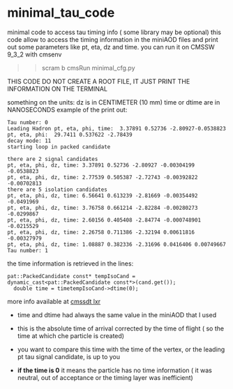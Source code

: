 # minimal_tau_code 
minimal code to access tau timing info ( some library may be optional)
this code allow to access the timing information in the miniAOD files and print out some parameters like pt, eta, dz and time.
you can run it on CMSSW 9_3_2 with
cmsenv
>> scram b
>> cmsRun minimal_cfg.py

THIS CODE DO NOT CREATE A ROOT FILE, IT JUST PRINT THE INFORMATION ON THE TERMINAL

something on the units:
dz is in CENTIMETER (10 mm)
time or dtime are in NANOSECONDS
example of the print out:
```
Tau number: 0
Leading Hadron pt, eta, phi, time:  3.37891 0.52736 -2.80927-0.0538823
pt, eta, phi:  29.7411 0.537622 -2.78439
decay mode: 11
starting loop in packed candidate 

there are 2 signal candidates
pt, eta, phi, dz, time: 3.37891 0.52736 -2.80927 -0.00304199 -0.0538823
pt, eta, phi, dz, time: 2.77539 0.505387 -2.72743 -0.00392822 -0.00702813
there are 5 isolation candidates
pt, eta, phi, dz, time: 6.56641 0.613239 -2.81669 -0.00354492 -0.0491969
pt, eta, phi, dz, time: 3.76758 0.661214 -2.82284 -0.00280273 -0.0299867
pt, eta, phi, dz, time: 2.60156 0.405408 -2.84774 -0.000748901 -0.0215529
pt, eta, phi, dz, time: 2.26758 0.711386 -2.32194 0.00611816 -0.00327979
pt, eta, phi, dz, time: 1.08887 0.382336 -2.31696 0.0416406 0.00749667
Tau number: 1
```
the time information is retrieved in the lines:
```
pat::PackedCandidate const* tempIsoCand = dynamic_cast<pat::PackedCandidate const*>(cand.get());
  double time = timetempIsoCand->dtime(0);
```
more info available at [cmssdt lxr](https://cmssdt.cern.ch/lxr/source/DataFormats/PatCandidates/interface/PackedCandidate.h?v=CMSSW_9_3_3)

* time and dtime had always the same value in the miniAOD that I used
* this is the absolute time of arrival corrected by the time of flight ( so the time at which che particle is created)
* you want to compare this time with the time of the vertex, or the leading pt tau signal candidate, is up to you

* **if the time is 0** it means the particle has no time information ( it was neutral, out of acceptance or the timing layer was inefficient)
